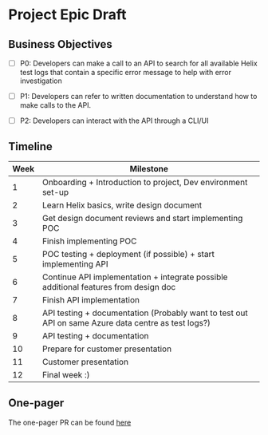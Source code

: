 # Project Epic Draft

## Business Objectives
- [ ] P0: Developers can make a call to an API to search for all available Helix test logs that contain a specific error message to help with error investigation
- [ ] P1: Developers can refer to written documentation to understand how to make calls to the API.
- [ ] P2: Developers can interact with the API through a CLI/UI


## Timeline
Week    | Milestone 
------  | ------
 1      | Onboarding + Introduction to project, Dev environment set-up    
 2      | Learn Helix basics, write design document
 3      | Get design document reviews and start implementing POC    
 4      | Finish implementing POC
 5      | POC testing + deployment (if possible) + start implementing API
 6      | Continue API implementation + integrate possible additional features from design doc
 7      | Finish API implementation  
 8      | API testing + documentation (Probably want to test out API on same Azure data centre as test logs?)
 9      | API testing + documentation
 10      | Prepare for customer presentation
 11      | Customer presentation
 12      | Final week :)
 
 
 
## One-pager

The one-pager PR can be found [here](https://github.com/dotnet/arcade/pull/9382) 
